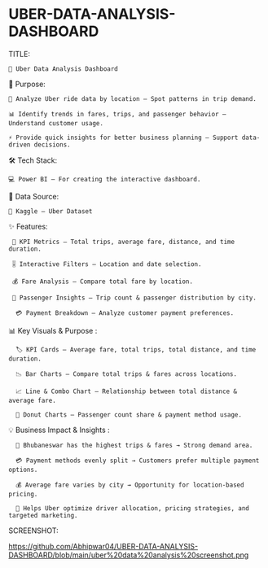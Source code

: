 # UBER-DATA-ANALYSIS-DASHBOARD
TITLE:

    🚖 Uber Data Analysis Dashboard

🎯 Purpose:

    📍 Analyze Uber ride data by location – Spot patterns in trip demand.

    📊 Identify trends in fares, trips, and passenger behavior – Understand customer usage.

    ⚡ Provide quick insights for better business planning – Support data-driven decisions.

🛠 Tech Stack:

    💻 Power BI – For creating the interactive dashboard.

📂 Data Source:

    📑 Kaggle – Uber Dataset

✨ Features:

     🚗 KPI Metrics – Total trips, average fare, distance, and time duration.

     🎚 Interactive Filters – Location and date selection.

     💰 Fare Analysis – Compare total fare by location.

     👥 Passenger Insights – Trip count & passenger distribution by city.

      💳 Payment Breakdown – Analyze customer payment preferences.

📊 Key Visuals & Purpose :

      🏷 KPI Cards – Average fare, total trips, total distance, and time duration.

      📉 Bar Charts – Compare total trips & fares across locations.

      📈 Line & Combo Chart – Relationship between total distance & average fare.

      🍩 Donut Charts – Passenger count share & payment method usage.

💡 Business Impact & Insights :

      📍 Bhubaneswar has the highest trips & fares → Strong demand area.

      💳 Payment methods evenly split → Customers prefer multiple payment options.

      💰 Average fare varies by city → Opportunity for location-based pricing.

      🚀 Helps Uber optimize driver allocation, pricing strategies, and targeted marketing.

SCREENSHOT:

https://github.com/Abhipwar04/UBER-DATA-ANALYSIS-DASHBOARD/blob/main/uber%20data%20analysis%20screenshot.png

